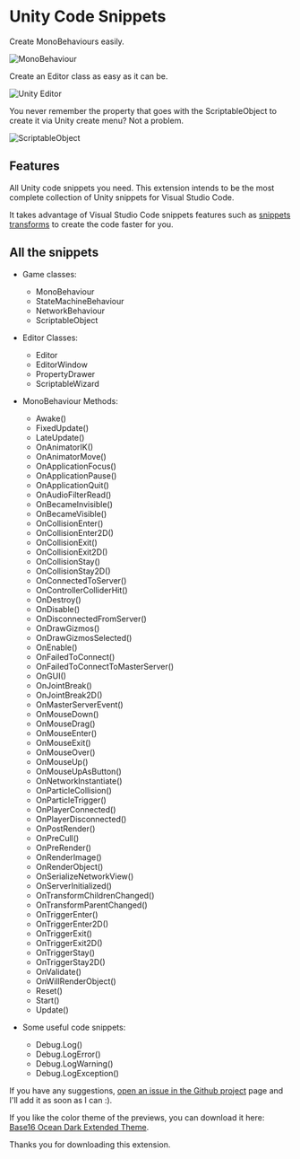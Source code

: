 # Unity Code Snippets #

Create MonoBehaviours easily.

![MonoBehaviour](https://raw.githubusercontent.com/kleber-swf/vscode-unity-code-snippets/master/images/usage-01.gif)

Create an Editor class as easy as it can be.

![Unity Editor](https://raw.githubusercontent.com/kleber-swf/vscode-unity-code-snippets/master/images/usage-02.gif)

You never remember the property that goes with the ScriptableObject to create it via Unity create menu? Not a problem.

![ScriptableObject](https://raw.githubusercontent.com/kleber-swf/vscode-unity-code-snippets/master/images/usage-03.gif)

## Features

All Unity code snippets you need. This extension intends to be the most complete collection of Unity snippets for Visual Studio Code.

It takes advantage of Visual Studio Code snippets features such as [snippets transforms](https://code.visualstudio.com/updates/v1_17#_snippet-transforms) to create the code faster for you.

## All the snippets

* Game classes:
	* MonoBehaviour
	* StateMachineBehaviour
	* NetworkBehaviour
	* ScriptableObject

* Editor Classes:
	* Editor
	* EditorWindow
	* PropertyDrawer
	* ScriptableWizard

* MonoBehaviour Methods:
	* Awake()
	* FixedUpdate()
	* LateUpdate()
	* OnAnimatorIK()
	* OnAnimatorMove()
	* OnApplicationFocus()
	* OnApplicationPause()
	* OnApplicationQuit()
	* OnAudioFilterRead()
	* OnBecameInvisible()
	* OnBecameVisible()
	* OnCollisionEnter()
	* OnCollisionEnter2D()
	* OnCollisionExit()
	* OnCollisionExit2D()
	* OnCollisionStay()
	* OnCollisionStay2D()
	* OnConnectedToServer()
	* OnControllerColliderHit()
	* OnDestroy()
	* OnDisable()
	* OnDisconnectedFromServer()
	* OnDrawGizmos()
	* OnDrawGizmosSelected()
	* OnEnable()
	* OnFailedToConnect()
	* OnFailedToConnectToMasterServer()
	* OnGUI()
	* OnJointBreak()
	* OnJointBreak2D()
	* OnMasterServerEvent()
	* OnMouseDown()
	* OnMouseDrag()
	* OnMouseEnter()
	* OnMouseExit()
	* OnMouseOver()
	* OnMouseUp()
	* OnMouseUpAsButton()
	* OnNetworkInstantiate()
	* OnParticleCollision()
	* OnParticleTrigger()
	* OnPlayerConnected()
	* OnPlayerDisconnected()
	* OnPostRender()
	* OnPreCull()
	* OnPreRender()
	* OnRenderImage()
	* OnRenderObject()
	* OnSerializeNetworkView()
	* OnServerInitialized()
	* OnTransformChildrenChanged()
	* OnTransformParentChanged()
	* OnTriggerEnter()
	* OnTriggerEnter2D()
	* OnTriggerExit()
	* OnTriggerExit2D()
	* OnTriggerStay()
	* OnTriggerStay2D()
	* OnValidate()
	* OnWillRenderObject()
	* Reset()
	* Start()
	* Update()

* Some useful code snippets:
	* Debug.Log()
	* Debug.LogError()
	* Debug.LogWarning()
	* Debug.LogException()

If you have any suggestions, [open an issue in the Github project](https://github.com/kleber-swf/vscode-unity-code-snippets/issues) page and I'll add it as soon as I can :).

If you like the color theme of the previews, you can download it here: [Base16 Ocean Dark Extended Theme](https://marketplace.visualstudio.com/items?itemName=kleber-swf.ocean-dark-extended).

Thanks you for downloading this extension.